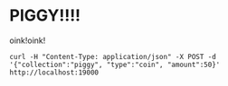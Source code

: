# PIGGY!!!!

oink!oink!


```
curl -H "Content-Type: application/json" -X POST -d '{"collection":"piggy", "type":"coin", "amount":50}' http://localhost:19000
```

